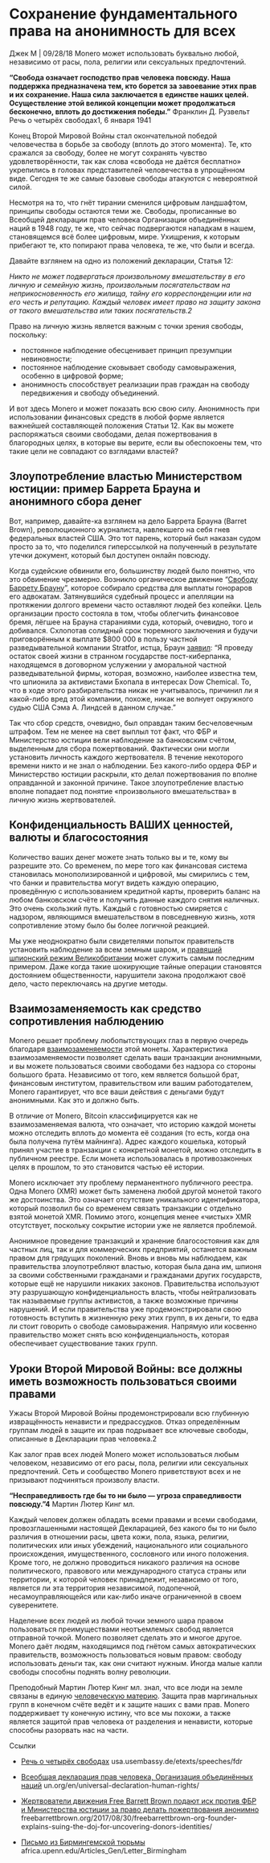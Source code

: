 # Сохранение фундаментального права на анонимность для всех

Джек М | 09/28/18 Monero может использовать буквально любой, независимо от расы, пола, религии или сексуальных предпочтений.

**“Свобода означает господство прав человека повсюду. Наша поддержка предназначена тем, кто борется за завоевание этих прав и их сохранение. Наша сила заключается в единстве наших целей. Осуществление этой великой концепции может продолжаться бесконечно, вплоть до достижения победы.”**
Франклин Д. Рузвельт
Речь о четырёх свободах1, 6 января 1941

Конец Второй Мировой Войны стал окончательной победой человечества в борьбе за свободу (вплоть до этого момента). Те, кто сражался за свободу, более не могут сохранять чувство удовлетворённости, так как слова «свобода не даётся бесплатно» укрепились в головах представителей человечества в упрощённом виде. Сегодня те же самые базовые свободы атакуются с невероятной силой.

Несмотря на то, что гнёт тирании сменился цифровым ландшафтом, принципы свободы остаются теми же. Свободы, прописанные во Всеобщей декларации прав человека Организации объединённых наций в 1948 году, те же, что сейчас подвергаются нападкам в нашем, становящемся всё более цифровым, мире. Ухищрения, к которым прибегают те, кто попирают права человека, те же, что были и всегда.

Давайте взглянем на одно из положений декларации, Статья 12:

_Никто не может подвергаться произвольному вмешательству в его личную и семейную жизнь, произвольным посягательствам на неприкосновенность его жилища, тайну его корреспонденции или на его честь и репутацию. Каждый человек имеет право на защиту закона от такого вмешательства или таких посягательств.2_

Право на личную жизнь является важным с точки зрения свободы, поскольку:

* постоянное наблюдение обесценивает принцип презумпции невиновности;
* постоянное наблюдение сковывает свободу самовыражения, особенно в цифровой форме;
* анонимность способствует реализации прав граждан на свободу передвижения и свободу объединений.

И вот здесь Monero и может показать всю свою силу. Анонимность при использовании финансовых средств в любой форме является важнейшей составляющей положения Статьи 12. Как вы можете распоряжаться своими свободами, делая пожертвования в благородных целях, в которые вы верите, если вы обеспокоены тем, что такие цели не совпадают со взглядами властей?

## Злоупотребление властью Министерством юстиции: пример Баррета Брауна и анонимного сбора денег

Вот, например, давайте-ка взглянем на дело Баррета Брауна (Barret Brown), революционного журналиста, навлекшего на себя гнев федеральных властей США. Это тот парень, который был наказан судом просто за то, что поделился гиперссылкой на полученный в результате утечки документ, который был доступен онлайн повсюду.

Когда судейские обвинили его, большинству людей было понятно, что это обвинение чрезмерно. Возникло органическое движение “[Свободу Баррету Брауну](https://freebarrettbrown.org/)”, которое собирало средства для выплаты гонораров его адвокатам. Затянувшийся судебный процесс и апелляции на протяжении долгого времени часто оставляют людей без копейки. Цель организации просто состояла в том, чтобы облегчить финансовое бремя, лёгшее на Брауна стараниями суда, который, очевидно, того и добивался. Схлопотав солидный срок тюремного заключения и будучи приговорённым к выплате $800 000 в пользу частной разведывательной компании Stratfor, истца, Браун [заявил](https://freebarrettbrown.org/faqs/): “Я проведу остаток своей жизни в странном государстве пост-киберпанка, находящемся в договорном услужении у аморальной частной разведывательной фирмы, которая, возможно, наиболее известна тем, что шпионила за активистами Бхопала в интересах Dow Chemical. То, что в ходе этого разбирательства никак не учитывалось, причинил ли я какой-либо вред этой компании, похоже, никак не волнует окружного судью США Сэма А. Линдсей в данном случае.”

Так что сбор средств, очевидно, был оправдан таким бесчеловечным штрафом. Тем не менее на свет выплыл тот факт, что ФБР и Министерство юстиции вели наблюдение за банковским счётом, выделенным для сбора пожертвований. Фактически они могли установить личность каждого жертвователя. В течение некоторого времени никто и не знал о наблюдении. Без какого-либо ордера ФБР и Министерство юстиции раскрыли, кто делал пожертвования по вполне оправданной и законной причине. Такое злоупотребление властью вполне попадает под понятие «произвольного вмешательства» в личную жизнь жертвователей.

## Конфиденциальность ВАШИХ ценностей, валюты и благосостояния

Количество ваших денег можете знать только вы и те, кому вы разрешите это. Со временем, по мере того как финансовая система становилась монополизированной и цифровой, мы смирились с тем, что банки и правительства могут видеть каждую операцию, проведённую с использованием кредитной карты, проверить баланс на любом банковском счёте и получить данные каждого снятия наличных. Это очень скользкий путь. Каждый с готовностью смиряется с надзором, являющимся вмешательством в повседневную жизнь, хотя сопротивление этому было бы более логичной реакцией.

Мы уже неоднократно были свидетелями попыток правительств установить наблюдение за всем земным шаром, и [правящий шпионский режим Великобритании](https://www.eff.org/deeplinks/2018/09/uk-surveillance-regime-violated-human-rights) может служить самым последним примером. Даже когда такие шокирующие тайные операции становятся достоянием общественности, нарушители закона продолжают своё дело, часто переключаясь на другие методы.

## Взаимозаменяемость как средство сопротивления наблюдению

Monero решает проблему любопытствующих глаз в первую очередь благодаря [взаимозаменяемости](https://www.getmonero.org/ru/resources/moneropedia/fungibility.html) этой монеты. Характеристика взаимозаменяемости позволяет сделать ваши транзакции анонимными, и вы можете пользоваться своими свободами без надзора со стороны большого брата. Независимо от того, кем является большой брат, финансовым институтом, правительством или вашим работодателем, Monero гарантирует, что все ваши действия с деньгами будут анонимными. Как это и должно быть.

В отличие от Monero, Bitcoin классифицируется как не взаимозаменяемая валюта, что означает, что историю каждой монеты можно отследить вплоть до момента её создания (то есть, когда она была получена путём майнинга). Адрес каждого кошелька, который принял участие в транзакции с конкретной монетой, можно отследить в публичном реестре. Если монета использовалась в противозаконных целях в прошлом, то это становится частью её истории.

Monero исключает эту проблему перманентного публичного реестра. Одна Monero (XMR) может быть заменена любой другой монетой такого же достоинства. Это означает отсутствие уникального идентификатора, который позволил бы со временем связать транзакции с отдельно взятой монетой XMR. Помимо этого, концепция менее «чистых» XMR отсутствует, поскольку сокрытие истории уже не является проблемой.

Анонимное проведение транзакций и хранение благосостояния как для частных лиц, так и для коммерческих предприятий, останется важным правом для грядущих поколений. Вновь и вновь мы наблюдаем, как правительства злоупотребляют властью, которая была дана им, шпионя за своими собственными гражданами и гражданами других государств, которые ещё не нарушили никаких законов. Правительства используют эту разрушающую конфиденциальность власть, чтобы нейтрализовать так называемые группы активистов, а также возможные причины нарушений. И если правительства уже продемонстрировали свою готовность вступить в жизненную реку этих групп, в их деньги, то едва ли стоит говорить о свободе самовыражения. Напрямую или косвенно правительство может снять всю конфиденциальность, которая обеспечивает существование таких групп.

## Уроки Второй Мировой Войны: все должны иметь возможность пользоваться своими правами

Ужасы Второй Мировой Войны продемонстрировали всю глубинную извращённость ненависти и предрассудков. Отказ определённым группам людей в защите их прав подрывает все ключевые свободы, описанные в Декларации прав человека.2

Как залог прав всех людей Monero может использоваться любым человеком, независимо от его расы, пола, религии или сексуальных предпочтений. Сеть и сообщество Monero приветствуют всех и не призывают подчиняться произволу власти.

**“Несправедливость где бы то ни было — угроза справедливости повсюду.”4**
Мартин Лютер Кинг мл.

Каждый человек должен обладать всеми правами и всеми свободами, провозглашенными настоящей Декларацией, без какого бы то ни было различия в отношении расы, цвета кожи, пола, языка, религии, политических или иных убеждений, национального или социального происхождения, имущественного, сословного или иного положения. Кроме того, не должно проводиться никакого различия на основе политического, правового или международного статуса страны или территории, к которой человек принадлежит, независимо от того, является ли эта территория независимой, подопечной, несамоуправляющейся или как-либо иначе ограниченной в своем суверенитете.

Наделение всех людей из любой точки земного шара правом пользоваться преимуществами неотъемлемых свобод является отправной точкой. Monero позволяет сделать это и многое другое. Monero даёт людям, находящимся под гнётом самых автократических правительств, возможность пользоваться новым правом: свободу использовать деньги так, как они считают нужным. Иногда малые капли свободы способны поднять волну революции.

Преподобный Мартин Лютер Кинг мл. знал, что все люди на земле связаны в единую [человеческую материю](https://www.enotes.com/homework-help/what-meaning-quote-an-injustice-anywhere-threat-380393). Защита прав маргинальных групп в конечном счёте ведёт и к защите наших с вами прав. Monero поддерживает ту конечную истину, что все мы похожи, а также является защитой прав человека от разделения и ненависти, которые способны разорвать нас на части.

Ссылки

- [Речь о четырёх свободах](https://usa.usembassy.de/etexts/speeches/fdr.htm)
usa.usembassy.de/etexts/speeches/fdr

- [Всеобщая декларация прав человека, Организация объединённых наций](http://www.un.org/en/universal-declaration-human-rights/)
un.org/en/universal-declaration-human-rights/

- [Жертвователи движения Free Barrett Brown подают иск против ФБР и Министерства юстиции за право делать пожертвования анонимно](https://freebarrettbrown.org/2017/08/30/freebarrettbrown-org-founder-explains-suing-the-doj-for-uncovering-donors-identities/)
freebarrettbrown.org/2017/08/30/freebarrettbrown-org-founder-explains-suing-the-doj-for-uncovering-donors-identities/

- [Письмо из Бирмингемской тюрьмы](https://www.africa.upenn.edu/Articles_Gen/Letter_Birmingham.html)
africa.upenn.edu/Articles_Gen/Letter_Birmingham
